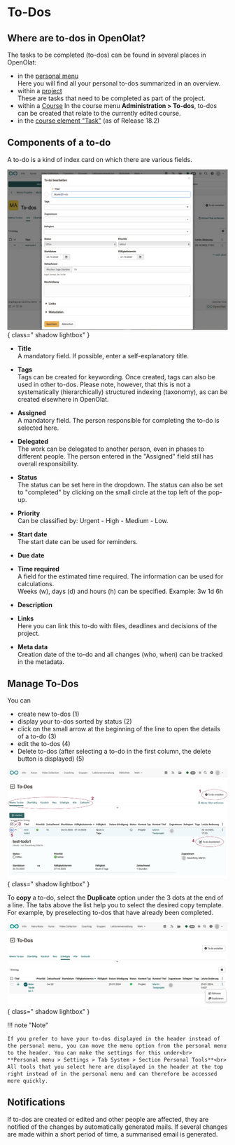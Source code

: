 # To-Dos

## Where are to-dos in OpenOlat?

The tasks to be completed (to-dos) can be found in several places in OpenOlat:

* in the [personal menu](../personal_menu/To-Dos.md)<br>
Here you will find all your personal to-dos summarized in an overview.
* within a [project](../area_modules/Project_Todos.md)<br>
These are tasks that need to be completed as part of the project.
* within a [Course](../learningresources/Course_todos.md)
In the course menu **Administration > To-dos**, to-dos can be created that relate to the currently edited course.
* in the [course element "Task"](../learningresources/Course_Element_Task.md)
(as of Release 18.2)

## Components of a to-do

A to-do is a kind of index card on which there are various fields. 

![to_do_basics_elements_v1_de.png](assets/to_do_basics_elements_v1_de.png){ class=" shadow lightbox" }

* **Title**<br>
A mandatory field. If possible, enter a self-explanatory title.
* **Tags**<br>
Tags can be created for keywording. Once created, tags can also be used in other to-dos. Please note, however, that this is not a systematically (hierarchically) structured indexing (taxonomy), as can be created elsewhere in OpenOlat.
* **Assigned**<br> 
A mandatory field. The person responsible for completing the to-do is selected here.
* **Delegated**<br> The work can be delegated to another person, even in phases to different people. The person entered in the "Assigned" field still has overall responsibility.
* **Status**<br>
The status can be set here in the dropdown. The status can also be set to "completed" by clicking on the small circle at the top left of the pop-up.
* **Priority**<br>
Can be classified by: Urgent - High - Medium - Low.
* **Start date**<br>
The start date can be used for reminders.
* **Due date**<br>
  
* **Time required**<br>
A field for the estimated time required. The information can be used for calculations.<br>
Weeks (w), days (d) and hours (h) can be specified. Example: 3w 1d 6h
* **Description**<br>

* **Links**<br>
Here you can link this to-do with files, deadlines and decisions of the project.
* **Meta data**<br>
Creation date of the to-do and all changes (who, when) can be tracked in the metadata.




## Manage To-Dos

You can

* create new to-dos (1)
* display your to-dos sorted by status (2)
* click on the small arrow at the beginning of the line to open the details of a to-do (3)
* edit the to-dos (4)
* Delete to-dos (after selecting a to-do in the first column, the delete button is displayed) (5)

![to-do_example_v1_de.png](assets/to-do_example_v1_de.png){ class=" shadow lightbox" }

To **copy** a to-do, select the **Duplicate** option under the 3 dots at the end of a line. The tabs above the list help you to select the desired copy template. For example, by preselecting to-dos that have already been completed.

![to_do_basics_duplicate_v1_de.png](assets/to_do_basics_duplicate_v1_de.png){ class=" shadow lightbox" }


!!! note "Note"

    If you prefer to have your to-dos displayed in the header instead of the personal menu, you can move the menu option from the personal menu to the header. You can make the settings for this under<br>
    **Personal menu > Settings > Tab System > Section Personal Tools**<br>
    All tools that you select here are displayed in the header at the top right instead of in the personal menu and can therefore be accessed more quickly.


## Notifications

If to-dos are created or edited and other people are affected, they are notified of the changes by automatically generated mails. If several changes are made within a short period of time, a summarised email is generated.